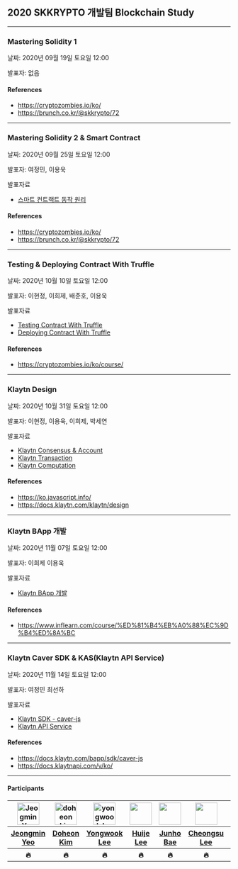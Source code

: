 ## 2020 SKKRYPTO 개발팀 Blockchain Study

***
### Mastering Solidity 1 
날짜: 2020년 09월 19일 토요일 12:00  

발표자: 없음 

#### References
- https://cryptozombies.io/ko/
- https://brunch.co.kr/@skkrypto/72
***
### Mastering Solidity 2 & Smart Contract
날짜: 2020년 09월 25일 토요일 12:00  

발표자: 여정민, 이용욱

발표자료

<ul xmlns="http://www.w3.org/1999/html">
    <li> <a href="solidity/Smart%20Contract%20(1).pdf"> 스마트 컨트랙트 동작 원리 </a> </li>
</ul>

#### References
- https://cryptozombies.io/ko/
- https://brunch.co.kr/@skkrypto/72

***
### Testing & Deploying Contract With Truffle
날짜: 2020년 10월 10일 토요일 12:00  

발표자: 이현정, 이희제, 배준호, 이용욱

발표자료

<ul>
    <li> <a href="truffle/Truffle%20Test.pdf"> Testing Contract With Truffle </a> </li>
    <li> <a href="truffle/Deploying%20DApps%20with%20truffle.pptx"> Deploying Contract With Truffle </a> </li>
</ul>  

#### References
- https://cryptozombies.io/ko/course/
***

### Klaytn Design 

날짜: 2020년 10월 31일 토요일 12:00  

발표자: 이현정, 이용욱, 이희제, 박세연 

발표자료

<ul>
    <li> 
        <a href="klaytn/klaytn-consensus-account.pptx"> Klaytn Consensus & Account </a>
    </li>
    <li>
        <a href="klaytn/klaytn-transaction.pptx"> Klaytn Transaction </a>
    </li>
    <li>
        <a href="klaytn/klaytn-computation.pptx"> Klaytn Computation </a>
    </li>
</ul>


#### References
- https://ko.javascript.info/
- https://docs.klaytn.com/klaytn/design
***

### Klaytn BApp 개발
날짜: 2020년 11월 07일 토요일 12:00  

발표자: 이희제 이용욱  

발표자료
- [Klaytn BApp 개발](klaytn/Klaytn_BApp.pdf)

#### References
- https://www.inflearn.com/course/%ED%81%B4%EB%A0%88%EC%9D%B4%ED%8A%BC


***

### Klaytn Caver SDK & KAS(Klaytn API Service)
날짜: 2020년 11월 14일 토요일 12:00  

발표자: 여정민 최선하 

발표자료 
- [Klaytn SDK - caver-js  ](https://velog.io/@youngerjesus/caver-js-UseCase)
- [Klaytn API Service](klaytn/201114%20PPT.pptx)

#### References
- https://docs.klaytn.com/bapp/sdk/caver-js
- https://docs.klaytnapi.com/v/ko/

*** 
#### Participants
<table>
  <thead>
   <tr>
      <th>
            <a href="https://avatars2.githubusercontent.com/u/28587291?s=400&u=6f0ea3151a3dbc07155e95fc5a3e9e156cbd5cb5&v=4">
            <img src="https://avatars2.githubusercontent.com/u/28587291?s=400&u=6f0ea3151a3dbc07155e95fc5a3e9e156cbd5cb5&v=4"
                width="50" height="50" alt="Jeogmin Yeo" />  
            </a>       
      </th>
      <th>
           <a href="https://avatars3.githubusercontent.com/u/46369622?s=400&v=4">
             <img src="https://avatars3.githubusercontent.com/u/46369622?s=400&v=4"
               width="50" height="50" alt="doheon kim" />  
           </a>       
      </th>
      <th>
         <a href="https://avatars3.githubusercontent.com/u/46441280?s=400&u=149aeb230cc299dc08aa32958026390d2ce059b3&v=4">
           <img src="https://avatars3.githubusercontent.com/u/46441280?s=400&u=149aeb230cc299dc08aa32958026390d2ce059b3&v=4"
             width="50" height="50" alt="yongwook lee" />  
         </a>       
      </th>
      <th>
         <a href="https://avatars1.githubusercontent.com/u/48006103?s=400&u=274ec78c67b6730e275e79749ca259e06ba51830&v=4">
              <img src="https://avatars1.githubusercontent.com/u/48006103?s=400&u=274ec78c67b6730e275e79749ca259e06ba51830&v=4"
                   width="50" height="50" />  
              </a>       
      </th>
      <th>
                <a href="https://avatars3.githubusercontent.com/u/48244064?s=400&u=12eeafb82be3cc079c6247c6c2eb0ae1d81a4cb7&v=4">
                    <img src="https://avatars3.githubusercontent.com/u/48244064?s=400&u=12eeafb82be3cc079c6247c6c2eb0ae1d81a4cb7&v=4"
                         width="50" height="50" />  
                    </a>       
            </th>
      <th>
                      <a href="https://avatars3.githubusercontent.com/u/59321616?s=400&u=fa40e0018f06b198aca28f2ea79f54b03ffc85c7&v=4">
                          <img src="https://avatars3.githubusercontent.com/u/59321616?s=400&u=fa40e0018f06b198aca28f2ea79f54b03ffc85c7&v=4"
                               width="50" height="50" />  
                          </a>       
                  </th>
      <th>
                            <a href="https://avatars1.githubusercontent.com/u/63057703?s=400&v=4">
                                <img src="https://avatars1.githubusercontent.com/u/63057703?s=400&v=4"
                                     width="50" height="50" />  
                                </a>       
                        </th>    
      <th>
                                  <a href="https://avatars2.githubusercontent.com/u/71871348?s=400&v=4">
                                      <img src="https://avatars2.githubusercontent.com/u/71871348?s=400&v=4"
                                           width="50" height="50" />  
                                      </a>       
                        </th>
      <th>
                                        <a href="https://avatars2.githubusercontent.com/u/71911721?s=400&v=4">
                                            <img src="https://avatars2.githubusercontent.com/u/71911721?s=400&v=4"
                                                 width="50" height="50" />  
                                            </a>       
                              </th>
      <th>
                                              <a href="https://avatars0.githubusercontent.com/u/71915232?s=400&v=4">
                                                  <img src="https://avatars0.githubusercontent.com/u/71915232?s=400&v=4"
                                                       width="50" height="50" />  
                                                  </a>       
                                    </th>                                                                    
   </tr>
    
  </thead>
 
  <tbody>
   <tr>
   <th>
    <a href="https://github.com/Youngerjesus"> Jeongmin Yeo </a> 
   </th>
   <th>
    <a href="https://github.com/doggai10"> Doheon Kim </a> 
   </th>
   <th>
    <a href="https://github.com/yongwookLee"> Yongwook Lee </a>
   </th>
   <th >
     <a href="https://github.com/holim0"> Huije Lee </a>  
   </th>
   <th>
    <a href="https://github.com/JunhoBae999"> Junho Bae </a>  
   </th>
   <th>
    <a href="https://github.com/bestowing"> Cheongsu Lee </a> 
   </th>
   <th>
    <a href="https://github.com/joonparkhere"> Seungho Park </a> 
   </th>
   <th>
    <a href="https://github.com/PSYcode04"> Seyeon Park </a> 
   </th>
   <th>
    <a href="https://github.com/hyunjeongshub"> Hyeonjeong Lee </a>  
   </th>
   <th>
    <a href="https://github.com/s2unha"> Seonha Choi </a> 
   </th>   
   </tr>
   <tr>
   <th>
    🔥     
   </th>
   <th>
       🔥     
      </th>
   <th>
          🔥     
         </th>
   <th>
           🔥     
          </th>
   <th>
    🔥
   </th>
   <th>
    🔥
   </th>
   <th>
    🔥
   </th>
   <th>
    🔥
   </th>
   <th>
    🔥
   </th>
   <th>
    🔥
   </th>    
   </tr> 
  </tbody>
</table>

